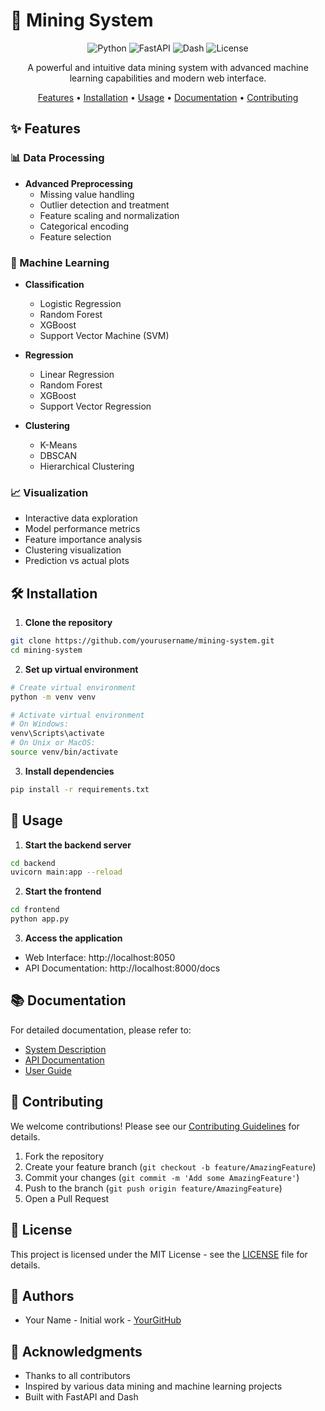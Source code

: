# 🚀 Mining System

<div align="center">

![Python](https://img.shields.io/badge/python-3.8%2B-blue)
![FastAPI](https://img.shields.io/badge/FastAPI-0.68.0-green)
![Dash](https://img.shields.io/badge/Dash-2.0.0-red)
![License](https://img.shields.io/badge/license-MIT-yellow)

A powerful and intuitive data mining system with advanced machine learning capabilities and modern web interface.

[Features](#features) • [Installation](#installation) • [Usage](#usage) • [Documentation](#documentation) • [Contributing](#contributing)

</div>

## ✨ Features

### 📊 Data Processing

- **Advanced Preprocessing**
  - Missing value handling
  - Outlier detection and treatment
  - Feature scaling and normalization
  - Categorical encoding
  - Feature selection

### 🤖 Machine Learning

- **Classification**

  - Logistic Regression
  - Random Forest
  - XGBoost
  - Support Vector Machine (SVM)

- **Regression**

  - Linear Regression
  - Random Forest
  - XGBoost
  - Support Vector Regression

- **Clustering**
  - K-Means
  - DBSCAN
  - Hierarchical Clustering

### 📈 Visualization

- Interactive data exploration
- Model performance metrics
- Feature importance analysis
- Clustering visualization
- Prediction vs actual plots

## 🛠️ Installation

1. **Clone the repository**

```bash
git clone https://github.com/yourusername/mining-system.git
cd mining-system
```

2. **Set up virtual environment**

```bash
# Create virtual environment
python -m venv venv

# Activate virtual environment
# On Windows:
venv\Scripts\activate
# On Unix or MacOS:
source venv/bin/activate
```

3. **Install dependencies**

```bash
pip install -r requirements.txt
```

## 🚀 Usage

1. **Start the backend server**

```bash
cd backend
uvicorn main:app --reload
```

2. **Start the frontend**

```bash
cd frontend
python app.py
```

3. **Access the application**

- Web Interface: http://localhost:8050
- API Documentation: http://localhost:8000/docs

## 📚 Documentation

For detailed documentation, please refer to:

- [System Description](docs/system_description.md)
- [API Documentation](http://localhost:8000/docs)
- [User Guide](docs/user_guide.md)

## 🤝 Contributing

We welcome contributions! Please see our [Contributing Guidelines](CONTRIBUTING.md) for details.

1. Fork the repository
2. Create your feature branch (`git checkout -b feature/AmazingFeature`)
3. Commit your changes (`git commit -m 'Add some AmazingFeature'`)
4. Push to the branch (`git push origin feature/AmazingFeature`)
5. Open a Pull Request

## 📝 License

This project is licensed under the MIT License - see the [LICENSE](LICENSE) file for details.

## 👥 Authors

- Your Name - Initial work - [YourGitHub](https://github.com/yourusername)

## 🙏 Acknowledgments

- Thanks to all contributors
- Inspired by various data mining and machine learning projects
- Built with FastAPI and Dash
